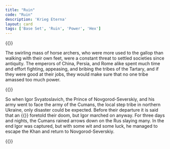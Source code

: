 ```yaml
---
title: "Ruin"
code: "Ruin"
description: 'Krieg Eterna'
layout: card
tags: ['Base Set', 'Ruin', 'Power', 'Hex']
---
```

{{<card-detail-page code="Ruin" artwork="After Igor Svyatoslavich's fighting with the Cumans by Viktor Vasnetsov (1880)">}}
<p>
The swirling mass of horse archers, who were more used to the gallop than walking with their own feet, were a constant threat to settled societies since antiquity. The emperors of China, Persia, and Rome alike spent much time and effort fighting, appeasing, and bribing the tribes of the Tartary, and if they were good at their jobs, they would make sure that no one tribe amassed too much power.
</p>
{{<card-detail-image file="igor.jpg" caption="The expulsion of Khan Batyga by Ivan Bilibin (1941)">}}
<p>
So when Igor Svyatoslavich, the Prince of Novgorod-Severskiy, and his army went to face the army of the Cumans, the local step tribe in northern Ukraine, only disaster could be expected. Before their departure it is said that an {{<cardlink name="Eclipse">}} foretold their doom, but Igor marched on anyway. For three days and nights, the Cumans rained arrows down on the Rus slaying many. In the end Igor was captured, but with some wit and some luck, he managed to escape the Khan and return to Novgorod-Severskiy. 
</p>
{{</card-detail-page>}}